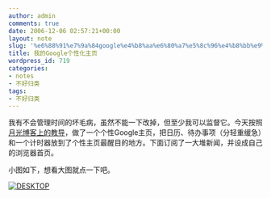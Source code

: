 ```yaml
---
author: admin
comments: true
date: 2006-12-06 02:57:21+00:00
layout: note
slug: '%e6%88%91%e7%9a%84google%e4%b8%aa%e6%80%a7%e5%8c%96%e4%b8%bb%e9%a1%b5'
title: 我的Google个性化主页
wordpress_id: 719
categories:
- notes
- 不好归类
tags:
- 不好归类
---
```


我有不会管理时间的坏毛病，虽然不能一下改掉，但至少我可以监督它。今天按照[月光博客上的教导](http://www.williamlong.info/archives/661.html)，做了一个个性Google主页，把日历、待办事项（分轻重缓急）和一个计时器放到了个性主页最醒目的地方。下面订阅了一大堆新闻，并设成自己的浏览器首页。

小图如下，想看大图就点一下吧。

[![DESKTOP](http://static.flickr.com/106/315350757_c93185b162_m.jpg)](http://www.flickr.com/photo_zoom.gne?id=315350757&size=o)
